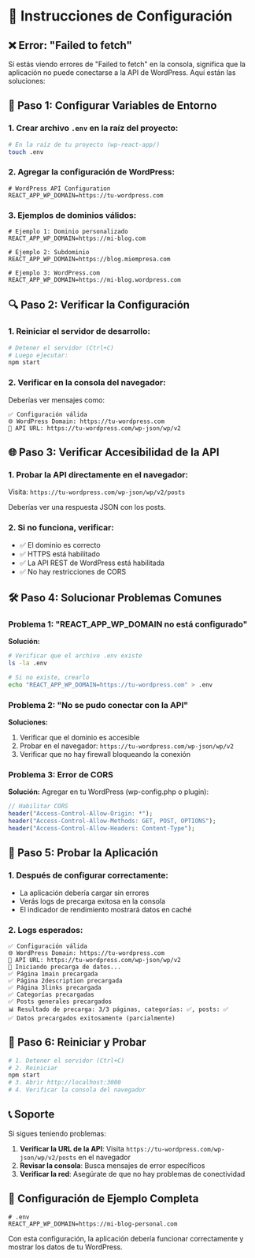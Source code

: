 # 🚀 Instrucciones de Configuración

## ❌ Error: "Failed to fetch"

Si estás viendo errores de "Failed to fetch" en la consola, significa que la aplicación no puede conectarse a la API de WordPress. Aquí están las soluciones:

## 🔧 Paso 1: Configurar Variables de Entorno

### 1. Crear archivo `.env` en la raíz del proyecto:

```bash
# En la raíz de tu proyecto (wp-react-app/)
touch .env
```

### 2. Agregar la configuración de WordPress:

```env
# WordPress API Configuration
REACT_APP_WP_DOMAIN=https://tu-wordpress.com
```

### 3. Ejemplos de dominios válidos:

```env
# Ejemplo 1: Dominio personalizado
REACT_APP_WP_DOMAIN=https://mi-blog.com

# Ejemplo 2: Subdominio
REACT_APP_WP_DOMAIN=https://blog.miempresa.com

# Ejemplo 3: WordPress.com
REACT_APP_WP_DOMAIN=https://mi-blog.wordpress.com
```

## 🔍 Paso 2: Verificar la Configuración

### 1. Reiniciar el servidor de desarrollo:

```bash
# Detener el servidor (Ctrl+C)
# Luego ejecutar:
npm start
```

### 2. Verificar en la consola del navegador:

Deberías ver mensajes como:
```
✅ Configuración válida
🌐 WordPress Domain: https://tu-wordpress.com
🔗 API URL: https://tu-wordpress.com/wp-json/wp/v2
```

## 🌐 Paso 3: Verificar Accesibilidad de la API

### 1. Probar la API directamente en el navegador:

Visita: `https://tu-wordpress.com/wp-json/wp/v2/posts`

Deberías ver una respuesta JSON con los posts.

### 2. Si no funciona, verificar:

- ✅ El dominio es correcto
- ✅ HTTPS está habilitado
- ✅ La API REST de WordPress está habilitada
- ✅ No hay restricciones de CORS

## 🛠️ Paso 4: Solucionar Problemas Comunes

### Problema 1: "REACT_APP_WP_DOMAIN no está configurado"

**Solución:**
```bash
# Verificar que el archivo .env existe
ls -la .env

# Si no existe, crearlo
echo "REACT_APP_WP_DOMAIN=https://tu-wordpress.com" > .env
```

### Problema 2: "No se pudo conectar con la API"

**Soluciones:**
1. Verificar que el dominio es accesible
2. Probar en el navegador: `https://tu-wordpress.com/wp-json/wp/v2`
3. Verificar que no hay firewall bloqueando la conexión

### Problema 3: Error de CORS

**Solución:**
Agregar en tu WordPress (wp-config.php o plugin):
```php
// Habilitar CORS
header("Access-Control-Allow-Origin: *");
header("Access-Control-Allow-Methods: GET, POST, OPTIONS");
header("Access-Control-Allow-Headers: Content-Type");
```

## 📱 Paso 5: Probar la Aplicación

### 1. Después de configurar correctamente:

- La aplicación debería cargar sin errores
- Verás logs de precarga exitosa en la consola
- El indicador de rendimiento mostrará datos en caché

### 2. Logs esperados:

```
✅ Configuración válida
🌐 WordPress Domain: https://tu-wordpress.com
🔗 API URL: https://tu-wordpress.com/wp-json/wp/v2
🚀 Iniciando precarga de datos...
✅ Página 1main precargada
✅ Página 2description precargada
✅ Página 3links precargada
✅ Categorías precargadas
✅ Posts generales precargados
📊 Resultado de precarga: 3/3 páginas, categorías: ✅, posts: ✅
✅ Datos precargados exitosamente (parcialmente)
```

## 🔄 Paso 6: Reiniciar y Probar

```bash
# 1. Detener el servidor (Ctrl+C)
# 2. Reiniciar
npm start
# 3. Abrir http://localhost:3000
# 4. Verificar la consola del navegador
```

## 📞 Soporte

Si sigues teniendo problemas:

1. **Verificar la URL de la API**: Visita `https://tu-wordpress.com/wp-json/wp/v2/posts` en el navegador
2. **Revisar la consola**: Busca mensajes de error específicos
3. **Verificar la red**: Asegúrate de que no hay problemas de conectividad

## 🎯 Configuración de Ejemplo Completa

```env
# .env
REACT_APP_WP_DOMAIN=https://mi-blog-personal.com
```

Con esta configuración, la aplicación debería funcionar correctamente y mostrar los datos de tu WordPress. 